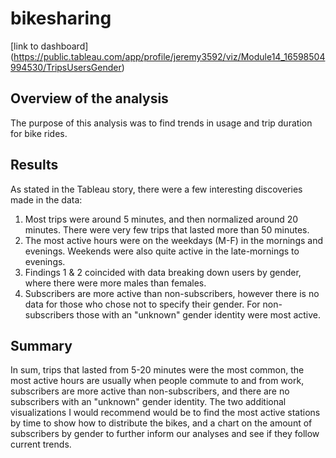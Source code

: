 # bikesharing

[link to dashboard] (https://public.tableau.com/app/profile/jeremy3592/viz/Module14_16598504994530/TripsUsersGender)

## Overview of the analysis
The purpose of this analysis was to find trends in usage and trip duration for bike rides. 


## Results
As stated in the Tableau story, there were a few interesting discoveries made in the data:
  1. Most trips were around 5 minutes, and then normalized around 20 minutes. There were very few trips that lasted more than 50 minutes. 
  2. The most active hours were on the weekdays (M-F) in the mornings and evenings. Weekends were also quite active in the late-mornings to evenings.
  3. Findings 1 & 2 coincided with data breaking down users by gender, where there were more males than females. 
  4. Subscribers are more active than non-subscribers, however there is no data for those who chose not to specify their gender. For non-subscribers those with
  an "unknown" gender identity were most active.
  
## Summary
In sum, trips that lasted from 5-20 minutes were the most common, the most active hours are usually when people commute to and from work, subscribers are more active than non-subscribers, and there are no subscribers with an "unknown" gender identity. The two additional visualizations I would recommend would be to find the most active stations by time to show how to distribute the bikes, and a chart on the amount of subscribers by gender to further inform our analyses and see if they follow current trends. 
